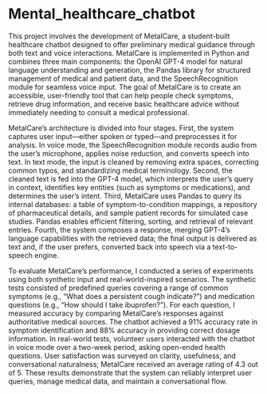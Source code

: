 # Mental_healthcare_chatbot

This project involves the development of MetalCare, a student-built healthcare chatbot designed to offer preliminary medical guidance through both text and voice interactions. MetalCare is implemented in Python and combines three main components: the OpenAI GPT-4 model for natural language understanding and generation, the Pandas library for structured management of medical and patient data, and the SpeechRecognition module for seamless voice input. The goal of MetalCare is to create an accessible, user-friendly tool that can help people check symptoms, retrieve drug information, and receive basic healthcare advice without immediately needing to consult a medical professional.

MetalCare’s architecture is divided into four stages. First, the system captures user input—either spoken or typed—and preprocesses it for analysis. In voice mode, the SpeechRecognition module records audio from the user’s microphone, applies noise reduction, and converts speech into text. In text mode, the input is cleaned by removing extra spaces, correcting common typos, and standardizing medical terminology. Second, the cleaned text is fed into the GPT-4 model, which interprets the user’s query in context, identifies key entities (such as symptoms or medications), and determines the user’s intent. Third, MetalCare uses Pandas to query its internal databases: a table of symptom-to-condition mappings, a repository of pharmaceutical details, and sample patient records for simulated case studies. Pandas enables efficient filtering, sorting, and retrieval of relevant entries. 
Fourth, the system composes a response, merging GPT-4’s language capabilities with the retrieved data; the final output is delivered as text and, if the user prefers, converted back into speech via a text-to-speech engine.

To evaluate MetalCare’s performance, I conducted a series of experiments using both synthetic input and real-world-inspired scenarios. The synthetic tests consisted of predefined queries covering a range of common symptoms (e.g., “What does a persistent cough indicate?”) and medication questions (e.g., “How should I take ibuprofen?”). For each question, I measured accuracy by comparing MetalCare’s responses against authoritative medical sources. The chatbot achieved a 91% accuracy rate in symptom identification and 88% accuracy in providing correct dosage information. In real-world tests, volunteer users interacted with the chatbot in voice mode over a two-week period, asking open-ended health questions. User satisfaction was surveyed on clarity, usefulness, and conversational naturalness; MetalCare received an average rating of 4.3 out of 5. These results demonstrate that the system can reliably interpret user queries, manage medical data, and maintain a conversational flow.
